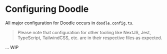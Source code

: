 # Configuring Doodle

All major configuration for Doodle occurs in `doodle.config.ts`.

> Please note that configuration for other tooling like NextJS, Jest, TypeScript, TailwindCSS, etc. are in their respective files as expected.

... WIP
